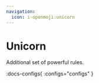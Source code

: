 ```yaml
---
navigation:
  icon: i-openmoji:unicorn
---
```


# Unicorn

Additional set of powerful rules.

:docs-configs{ :configs="configs" }
